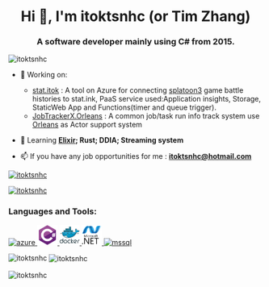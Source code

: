 <h1 align="center">Hi 👋, I'm itoktsnhc (or Tim Zhang)</h1>
<h3 align="center">A software developer mainly using C# from 2015.</h3>
<p align="left"> <img src="https://komarev.com/ghpvc/?username=itoktsnhc&label=Profile%20views&color=0e75b6&style=flat" alt="itoktsnhc" /> </p>

- 🔭 Working on:
  - [stat.itok](https://github.com/Itoktsnhc/stat.itok) : A tool on Azure for connecting [splatoon3](https://splatoon.nintendo.com/) game battle histories to stat.ink, PaaS service used:Application insights, Storage, StaticWeb App and Functions(timer and queue trigger).
  - [JobTrackerX.Orleans](https://github.com/Itoktsnhc/JobTrackerX.Orleans) : A  common job/task run info track system use [Orleans](https://github.com/dotnet/orleans) as Actor support system

- 🌱 Learning **[Elixir](https://github.com/Itoktsnhc/learn/tree/main/learn-elixir); Rust; DDIA; Streaming system**
- 📫 If you have any job opportunities for me : **itoktsnhc@hotmail.com**

<p align="left"> <a href="https://github.com/ryo-ma/github-profile-trophy"><img src="https://github-profile-trophy.vercel.app/?username=itoktsnhc" alt="itoktsnhc" /></a> </p>

<p align="left"> <a href="https://twitter.com/itoktsnhc" target="blank"><img src="https://img.shields.io/twitter/follow/itoktsnhc?logo=twitter&style=for-the-badge" alt="itoktsnhc" /></a> </p>
<h3 align="left">Languages and Tools:</h3>
<p align="left"> <a href="https://azure.microsoft.com/en-in/" target="_blank"> <img src="https://www.vectorlogo.zone/logos/microsoft_azure/microsoft_azure-icon.svg" alt="azure" width="40" height="40"/> </a> <a href="https://www.w3schools.com/cs/" target="_blank"> <img src="https://raw.githubusercontent.com/devicons/devicon/master/icons/csharp/csharp-original.svg" alt="csharp" width="40" height="40"/> </a> <a href="https://www.docker.com/" target="_blank"> <img src="https://raw.githubusercontent.com/devicons/devicon/master/icons/docker/docker-original-wordmark.svg" alt="docker" width="40" height="40"/> </a> <a href="https://dotnet.microsoft.com/" target="_blank"> <img src="https://raw.githubusercontent.com/devicons/devicon/master/icons/dot-net/dot-net-original-wordmark.svg" alt="dotnet" width="40" height="40"/> </a> <a href="https://www.microsoft.com/en-us/sql-server" target="_blank"> <img src="https://www.svgrepo.com/show/303229/microsoft-sql-server-logo.svg" alt="mssql" width="40" height="40"/> </a> </p>

<p><img align="left" src="https://github-readme-stats.vercel.app/api/top-langs?username=itoktsnhc&show_icons=true&locale=en&layout=compact" alt="itoktsnhc" /></p>

<p>&nbsp;<img align="center" src="https://github-readme-stats.vercel.app/api?username=itoktsnhc&show_icons=true&locale=en" alt="itoktsnhc" /></p>

<p><img align="center" src="https://github-readme-streak-stats.herokuapp.com/?user=itoktsnhc&" alt="itoktsnhc" /></p>
